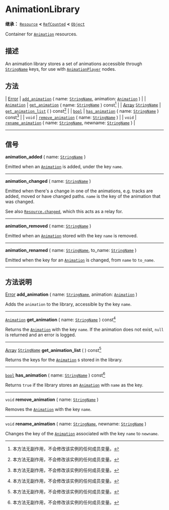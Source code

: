 <!-- ⚠ 请勿编辑本文件 ⚠ -->
<!-- 本文档使用脚本从 WeDot 引擎源码仓库生成。 -->
<!-- 生成脚本：https://github.com/WeDot-Engine/WeDot/tree/4.3/doc/tools/make_md.py； -->
<!-- 原文件：https://github.com/WeDot-Engine/WeDot/tree/4.3/doc/classes/AnimationLibrary.xml。 -->

<div id="_class_animationlibrary"></div>

# AnimationLibrary

**继承：** [`Resource`](class_resource.md) **<** [`RefCounted`](class_refcounted.md) **<** [`Object`](class_object.md)

Container for [`Animation`](class_animation.md) resources.

## 描述

An animation library stores a set of animations accessible through [`StringName`](class_stringname.md) keys, for use with [`AnimationPlayer`](class_animationplayer.md) nodes.

## 方法

| [Error](#enum_@globalscope_error)                           | [`add_animation`](#class_animationlibrary_method_add_animation) ( name: [`StringName`](class_stringname.md), animation: [`Animation`](class_animation.md) )       |
| [`Animation`](class_animation.md)                           | [`get_animation`](#class_animationlibrary_method_get_animation) ( name: [`StringName`](class_stringname.md) ) const[^const]                                       |
| [Array](class_array.md) [`StringName`](class_stringname.md) | [`get_animation_list`](#class_animationlibrary_method_get_animation_list) ( ) const[^const]                                                                       |
| [`bool`](class_bool.md)                                     | [`has_animation`](#class_animationlibrary_method_has_animation) ( name: [`StringName`](class_stringname.md) ) const[^const]                                       |
| `void`                                                      | [`remove_animation`](#class_animationlibrary_method_remove_animation) ( name: [`StringName`](class_stringname.md) )                                               |
| `void`                                                      | [`rename_animation`](#class_animationlibrary_method_rename_animation) ( name: [`StringName`](class_stringname.md), newname: [`StringName`](class_stringname.md) ) |

<!-- rst-class:: classref-section-separator -->

---

## 信号

<div id="_class_class_animationlibrary_signal_animation_added"></div>

**animation_added** ( name: [`StringName`](class_stringname.md) ) <div id="class_animationlibrary_signal_animation_added"></div>

Emitted when an [`Animation`](class_animation.md) is added, under the key `name`.

<!-- rst-class:: classref-item-separator -->

---

<div id="_class_class_animationlibrary_signal_animation_changed"></div>

**animation_changed** ( name: [`StringName`](class_stringname.md) ) <div id="class_animationlibrary_signal_animation_changed"></div>

Emitted when there's a change in one of the animations, e.g. tracks are added, moved or have changed paths. `name` is the key of the animation that was changed.

See also [`Resource.changed`](#class_resource_signal_changed), which this acts as a relay for.

<!-- rst-class:: classref-item-separator -->

---

<div id="_class_class_animationlibrary_signal_animation_removed"></div>

**animation_removed** ( name: [`StringName`](class_stringname.md) ) <div id="class_animationlibrary_signal_animation_removed"></div>

Emitted when an [`Animation`](class_animation.md) stored with the key `name` is removed.

<!-- rst-class:: classref-item-separator -->

---

<div id="_class_class_animationlibrary_signal_animation_renamed"></div>

**animation_renamed** ( name: [`StringName`](class_stringname.md), to_name: [`StringName`](class_stringname.md) ) <div id="class_animationlibrary_signal_animation_renamed"></div>

Emitted when the key for an [`Animation`](class_animation.md) is changed, from `name` to `to_name`.

<!-- rst-class:: classref-section-separator -->

---

## 方法说明

<div id="_class_animationlibrary_method_add_animation"></div>

[Error](#enum_@globalscope_error) **add_animation** ( name: [`StringName`](class_stringname.md), animation: [`Animation`](class_animation.md) )<div id="class_animationlibrary_method_add_animation"></div>

Adds the `animation` to the library, accessible by the key `name`.

<!-- rst-class:: classref-item-separator -->

---

<div id="_class_animationlibrary_method_get_animation"></div>

[`Animation`](class_animation.md) **get_animation** ( name: [`StringName`](class_stringname.md) ) const[^const]<div id="class_animationlibrary_method_get_animation"></div>

Returns the [`Animation`](class_animation.md) with the key `name`. If the animation does not exist, `null` is returned and an error is logged.

<!-- rst-class:: classref-item-separator -->

---

<div id="_class_animationlibrary_method_get_animation_list"></div>

[Array](class_array.md) [`StringName`](class_stringname.md) **get_animation_list** ( ) const[^const]<div id="class_animationlibrary_method_get_animation_list"></div>

Returns the keys for the [`Animation`](class_animation.md) s stored in the library.

<!-- rst-class:: classref-item-separator -->

---

<div id="_class_animationlibrary_method_has_animation"></div>

[`bool`](class_bool.md) **has_animation** ( name: [`StringName`](class_stringname.md) ) const[^const]<div id="class_animationlibrary_method_has_animation"></div>

Returns `true` if the library stores an [`Animation`](class_animation.md) with `name` as the key.

<!-- rst-class:: classref-item-separator -->

---

<div id="_class_animationlibrary_method_remove_animation"></div>

`void` **remove_animation** ( name: [`StringName`](class_stringname.md) )<div id="class_animationlibrary_method_remove_animation"></div>

Removes the [`Animation`](class_animation.md) with the key `name`.

<!-- rst-class:: classref-item-separator -->

---

<div id="_class_animationlibrary_method_rename_animation"></div>

`void` **rename_animation** ( name: [`StringName`](class_stringname.md), newname: [`StringName`](class_stringname.md) )<div id="class_animationlibrary_method_rename_animation"></div>

Changes the key of the [`Animation`](class_animation.md) associated with the key `name` to `newname`.

[^virtual]: 本方法通常需要用户覆盖才能生效。
[^const]: 本方法无副作用，不会修改该实例的任何成员变量。
[^vararg]: 本方法除了能接受在此处描述的参数外，还能够继续接受任意数量的参数。
[^constructor]: 本方法用于构造某个类型。
[^static]: 调用本方法无需实例，可直接使用类名进行调用。
[^operator]: 本方法描述的是使用本类型作为左操作数的有效运算符。
[^bitfield]: 这个值是由下列位标志构成位掩码的整数。
[^void]: 无返回值。
